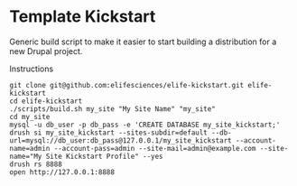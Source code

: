Template Kickstart
==================

Generic build script to make it easier to start building a distribution for a new Drupal project.

Instructions

    git clone git@github.com:elifesciences/elife-kickstart.git elife-kickstart
    cd elife-kickstart
    ./scripts/build.sh my_site "My Site Name" "my_site"
    cd my_site
    mysql -u db_user -p db_pass -e 'CREATE DATABASE my_site_kickstart;'
    drush si my_site_kickstart --sites-subdir=default --db-url=mysql://db_user:db_pass@127.0.0.1/my_site_kickstart --account-name=admin --account-pass=admin --site-mail=admin@example.com --site-name="My Site Kickstart Profile" --yes
    drush rs 8888
    open http://127.0.0.1:8888
